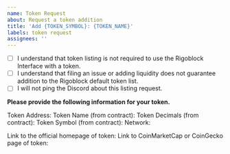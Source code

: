 ```yaml
---
name: Token Request
about: Request a token addition
title: 'Add {TOKEN_SYMBOL}: {TOKEN_NAME}'
labels: token request
assignees: ''
---
```


- [ ] I understand that token listing is not required to use the Rigoblock Interface with a token.
- [ ] I understand that filing an issue or adding liquidity does not guarantee addition to the Rigoblock default token list.
- [ ] I will not ping the Discord about this listing request.

**Please provide the following information for your token.**

Token Address: 
Token Name (from contract): 
Token Decimals (from contract): 
Token Symbol (from contract): 
Network: 

Link to the official homepage of token:
Link to CoinMarketCap or CoinGecko page of token: 
